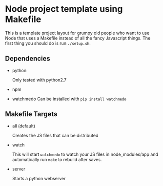 
# Node project template using Makefile

This is a template project layout for grumpy old people who want to use Node
that uses a Makefile instead of all the fancy Javascript things. The first
thing you should do is run `./setup.sh`.

## Dependencies

 * python

    Only tested with python2.7

 * npm
 * watchmedo
    Can be installed with `pip install watchmedo`


## Makefile Targets

 * all (default)

    Creates the JS files that can be distributed

 * watch

    This will start `watchmedo` to watch your JS files in node\_modules/app and automatically run `make` to rebuild after saves.

 * server

    Starts a python webserver

